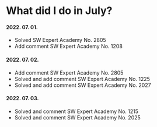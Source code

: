 # What did I do in July?

#### 2022. 07. 01.
- Solved SW Expert Academy No. 2805
- Add comment SW Expert Academy No. 1208

#### 2022. 07. 02.
- Add comment SW Expert Academy No. 2805
- Solved and add comment SW Expert Academy No. 1225
- Solved and add comment SW Expert Academy No. 2027

#### 2022. 07. 03.
- Solved and comment SW Expert Academy No. 1215
- Solved and comment SW Expert Academy No. 2025
